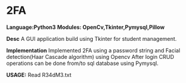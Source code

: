 # 2FA

**Language:Python3**
**Modules: OpenCv,Tkinter,Pymysql,Pillow**

**Desc**
A GUI application build using Tkinter for student management.

**Implementation**
Implemented 2FA using a password string and Facial detection(Haar Cascade algorithm) using Opencv
After login CRUD operations can be done from/to sql database using Pymysql.

**USAGE:**
Read R34dM3.txt
